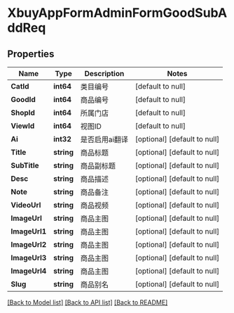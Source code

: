 # XbuyAppFormAdminFormGoodSubAddReq

## Properties
Name | Type | Description | Notes
------------ | ------------- | ------------- | -------------
**CatId** | **int64** | 类目编号 | [default to null]
**GoodId** | **int64** | 商品编号 | [default to null]
**ShopId** | **int64** | 所属门店 | [default to null]
**ViewId** | **int64** | 视图ID | [default to null]
**Ai** | **int32** | 是否启用ai翻译 | [optional] [default to null]
**Title** | **string** | 商品标题 | [optional] [default to null]
**SubTitle** | **string** | 商品副标题 | [optional] [default to null]
**Desc** | **string** | 商品描述 | [optional] [default to null]
**Note** | **string** | 商品备注 | [optional] [default to null]
**VideoUrl** | **string** | 商品视频 | [optional] [default to null]
**ImageUrl** | **string** | 商品主图 | [optional] [default to null]
**ImageUrl1** | **string** | 商品主图 | [optional] [default to null]
**ImageUrl2** | **string** | 商品主图 | [optional] [default to null]
**ImageUrl3** | **string** | 商品主图 | [optional] [default to null]
**ImageUrl4** | **string** | 商品主图 | [optional] [default to null]
**Slug** | **string** | 商品别名 | [optional] [default to null]

[[Back to Model list]](../README.md#documentation-for-models) [[Back to API list]](../README.md#documentation-for-api-endpoints) [[Back to README]](../README.md)


